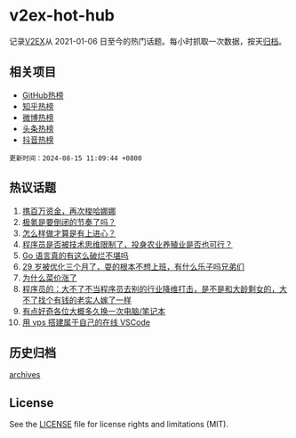 # v2ex-hot-hub

 记录[V2EX](https://www.v2ex.com/)从 2021-01-06 日至今的热门话题。每小时抓取一次数据，按天[归档](archives)。
 
 ## 相关项目

- [GitHub热榜](https://github.com/lonnyzhang423/github-hot-hub)
- [知乎热榜](https://github.com/lonnyzhang423/zhihu-hot-hub)
- [微博热榜](https://github.com/lonnyzhang423/weibo-hot-hub)
- [头条热榜](https://github.com/lonnyzhang423/toutiao-hot-hub)
- [抖音热榜](https://github.com/lonnyzhang423/douyin-hot-hub)


 `更新时间：2024-08-15 11:09:44 +0800`

## 热议话题

1. [携百万资金，再次梭哈娜娜](https://www.v2ex.com/t/1064910)
1. [极氪是要倒闭的节奏了吗？](https://www.v2ex.com/t/1065098)
1. [怎么样做才算是有上进心？](https://www.v2ex.com/t/1065085)
1. [程序员是否被技术思维限制了，投身农业养殖业是否也可行？](https://www.v2ex.com/t/1064949)
1. [Go 语言真的有这么破烂不堪吗](https://www.v2ex.com/t/1064987)
1. [29 岁被优化三个月了，耍的根本不想上班，有什么乐子吗兄弟们](https://www.v2ex.com/t/1064885)
1. [为什么菜价涨了](https://www.v2ex.com/t/1064991)
1. [程序员的：大不了不当程序员去别的行业降维打击，是不是和大龄剩女的，大不了找个有钱的老实人嫁了一样](https://www.v2ex.com/t/1065107)
1. [有点好奇各位大概多久换一次电脑/笔记本](https://www.v2ex.com/t/1064849)
1. [用 vps 搭建属于自己的在线 VSCode](https://www.v2ex.com/t/1064895)

## 历史归档

[archives](archives)

## License

See the [LICENSE](LICENSE) file for license rights and limitations (MIT).
